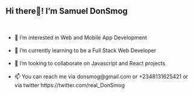 <h2>Hi there👋! I’m Samuel DonSmog</h2><br>
<ul>
  <li>👀 I’m interested in Web and Mobile App Development</li><br>
  <li>🌱 I’m currently learning to be a Full Stack Web Developer</li><br>
  <li>💞️ I’m looking to collaborate on Javascript and React projects</li><br>
<li>📫 You can reach me via donsmog@gmail.com or +2348131625421 or via twitter https://twitter.com/real_DonSmog</li><br>

<!---
DonSmog/DonSmog is a ✨ special ✨ repository because its `README.md` (this file) appears on your GitHub profile.
You can click the Preview link to take a look at your changes.
--->

